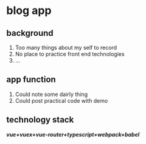 # blog app

## background
1. Too many things about my self to record  
2. No place to practice front end technologies   
3. ...

## app function
1. Could note some dairly thing
2. Could post practical code with demo


## technology stack
***vue+vuex+vue-router+typescript+webpack+babel***   


